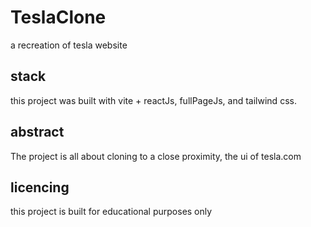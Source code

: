# TeslaClone
a recreation of tesla website

## stack
this project was built with vite + reactJs, fullPageJs, and tailwind css.

## abstract
The project is all about cloning to a close proximity, the ui of tesla.com

## licencing
this project is built for educational purposes only

